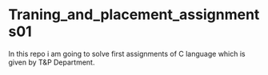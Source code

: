 # Traning_and_placement_assignments01
In this repo i am going to solve first assignments of C language which is given by T&amp;P Department.
